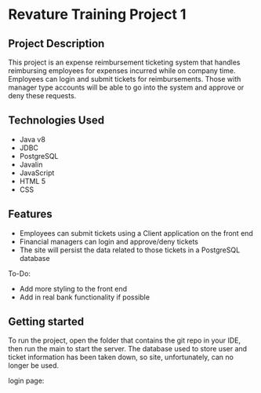 # Revature Training  Project 1

## Project Description
This project is an expense reimbursement ticketing system that handles reimbursing employees for expenses incurred while on company time. Employees can login and submit tickets for reimbursements.  Those with manager type accounts will be able to go into the system and approve or deny these requests. 

## Technologies Used

 - Java v8
 - JDBC 
 - PostgreSQL
 - Javalin
 - JavaScript
 - HTML 5
 - CSS

## Features

 - Employees can submit tickets using a Client application on the front end
 - Financial managers can login and approve/deny tickets
 - The site will persist the data related to those tickets in a PostgreSQL database

To-Do:

 - Add more styling to the front end 
 - Add in real bank functionality if possible

## Getting started
To run the project, open the folder that contains the git repo in your IDE, then run the main to start the server. 
The database used to store user and ticket information has been taken down, so site, unfortunately, can no longer be used. 

login page:
